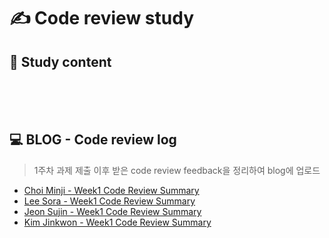 # ✍ Code review study

## 📄 Study content
<br>
<br>
<br>

## 💻 BLOG - Code review log
> 1주차 과제 제출 이후 받은 code review feedback을 정리하여 blog에 업로드
<!-- [Choi Minji](your blog url) 와 같이 표시 -->
- [Choi Minji - Week1 Code Review Summary]()
- [Lee Sora - Week1 Code Review Summary]()
- [Jeon Sujin  - Week1 Code Review Summary]()
- [Kim Jinkwon - Week1 Code Review Summary]()
